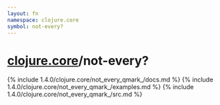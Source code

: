 ```yaml
---
layout: fn
namespace: clojure.core
symbol: not-every?
---
```


# [clojure.core](../)/not-every?

{% include 1.4.0/clojure.core/not_every_qmark_/docs.md %}
{% include 1.4.0/clojure.core/not_every_qmark_/examples.md %}
{% include 1.4.0/clojure.core/not_every_qmark_/src.md %}

